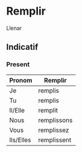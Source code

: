 # Remplir

Llenar

## Indicatif

### Present
|Pronom|Remplir|
|-|-|
|Je|remplis|
|Tu|remplis|
|Il/Elle|remplit|
|Nous|remplissons|
|Vous|remplissez|
|Ils/Elles|remplissent|
